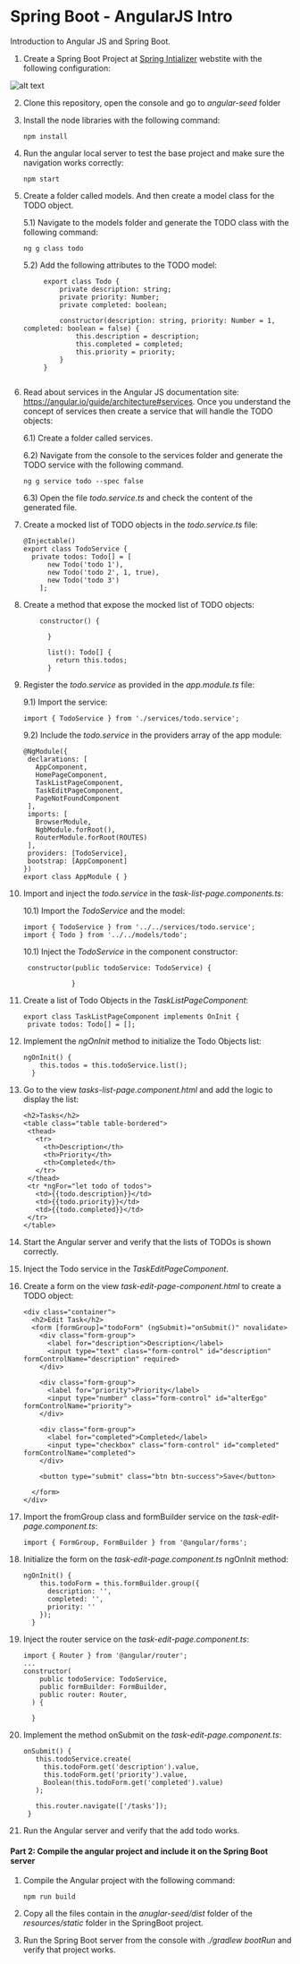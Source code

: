 # Spring Boot - AngularJS Intro

Introduction to Angular JS and Spring Boot.


1) Create a Spring Boot Project at [Spring Intializer](https://start.spring.io) webstite with the following configuration: 
 
 ![alt text](img/spring-initializer.png)
 
2) Clone this repository, open the console and  go to *angular-seed* folder
 
3) Install the node libraries with the following command:

    ```
    npm install
    ```
4) Run the angular local server to test the base project and make sure the navigation works correctly:
    
    ```
    npm start
    ```

5) Create a folder called models. And then create a model class for the TODO object.
    
    5.1) Navigate to the models folder and generate the TODO class with the following command:
    
    ```
    ng g class todo
    ```
    5.2) Add the following attributes to the TODO model:
            
   ```
        export class Todo {
            private description: string;
            private priority: Number;
            private completed: boolean;
        
            constructor(description: string, priority: Number = 1, completed: boolean = false) {
                this.description = description;
                this.completed = completed;
                this.priority = priority;
            }
        }
  
   ```
6) Read about services in the Angular JS documentation site: https://angular.io/guide/architecture#services. 
Once you understand the concept of services then create a service that will handle the TODO objects: 

    6.1) Create a folder called services.
    
    6.2) Navigate from the console to the services folder and generate the TODO service with the following command.
    
    ``` 
    ng g service todo --spec false
    ```
            
    6.3) Open the file *todo.service.ts* and check the content of the generated file.
      

7) Create a mocked list of TODO objects in the *todo.service.ts* file:

    ``` 
    @Injectable()
    export class TodoService {
      private todos: Todo[] = [
          new Todo('todo 1'),
          new Todo('todo 2', 1, true),
          new Todo('todo 3')
        ];
    
    ```

8) Create a method that expose the mocked list of TODO objects:
     
    ``` 
        constructor() {
        
          }
        
          list(): Todo[] {
            return this.todos;
          }      
     ```
     

9) Register the *todo.service* as provided in the *app.module.ts* file:

    9.1) Import the service:

      ``` 
      import { TodoService } from './services/todo.service';

      ```
    9.2) Include the *todo.service* in the providers array of the app module:
      ``` 
     @NgModule({
       declarations: [
         AppComponent,
         HomePageComponent,
         TaskListPageComponent,
         TaskEditPageComponent,
         PageNotFoundComponent
       ],
       imports: [
         BrowserModule,
         NgbModule.forRoot(),
         RouterModule.forRoot(ROUTES)
       ],
       providers: [TodoService],
       bootstrap: [AppComponent]
     })
     export class AppModule { }
    
      ```

10) Import and inject the *todo.service* in the *task-list-page.components.ts*:

    10.1) Import the *TodoService* and the model:

    ``` 
    import { TodoService } from '../../services/todo.service';
    import { Todo } from '../../models/todo';             
    ```  
          
    10.1) Inject the *TodoService* in the component constructor:
          
      ``` 
       constructor(public todoService: TodoService) {
                
                  }
       ```   
11) Create a list of Todo Objects in the *TaskListPageComponent*:
     
     ``` 
    export class TaskListPageComponent implements OnInit {
      private todos: Todo[] = [];
      ``` 
            
12) Implement the *ngOnInit* method to initialize the Todo Objects list:
       
     ``` 
     ngOnInit() {
         this.todos = this.todoService.list();
       }
      ``` 
13) Go to the view *tasks-list-page.component.html* and add the logic to display the list:      
      
      ``` 
     <h2>Tasks</h2>
     <table class="table table-bordered">
       <thead>
         <tr>
           <th>Description</th>
           <th>Priority</th>
           <th>Completed</th>
         </tr>
       </thead>
       <tr *ngFor="let todo of todos">
         <td>{{todo.description}}</td>
         <td>{{todo.priority}}</td>
         <td>{{todo.completed}}</td>
       </tr>
     </table>
      ``` 
14) Start the Angular server and verify that the lists of TODOs is shown correctly.

15) Inject the Todo service in the *TaskEditPageComponent*.
 
16) Create a form on the view *task-edit-page-component.html* to create a TODO object:
     ``` 
     <div class="container">
       <h2>Edit Task</h2>
       <form [formGroup]="todoForm" (ngSubmit)="onSubmit()" novalidate>
         <div class="form-group">
           <label for="description">Description</label>
           <input type="text" class="form-control" id="description" formControlName="description" required>
         </div>
     
         <div class="form-group">
           <label for="priority">Priority</label>
           <input type="number" class="form-control" id="alterEgo" formControlName="priority">
         </div>
     
         <div class="form-group">
           <label for="completed">Completed</label>
           <input type="checkbox" class="form-control" id="completed" formControlName="completed">
         </div>
     
         <button type="submit" class="btn btn-success">Save</button>
     
       </form>
     </div>
    ``` 

17) Import the fromGroup class and formBuilder service on the *task-edit-page.component.ts*:
    
    ```  
    import { FormGroup, FormBuilder } from '@angular/forms';
    ``` 
    
18) Initialize the form on the *task-edit-page.component.ts* ngOnInit method:

    ```  
    ngOnInit() {
        this.todoForm = this.formBuilder.group({
          description: '',
          completed: '',
          priority: ''
        });
      }
    ``` 

19) Inject the router service on the *task-edit-page.component.ts*:
    
    ```  
    import { Router } from '@angular/router';
    ...
    constructor(
        public todoService: TodoService,
        public formBuilder: FormBuilder,
        public router: Router,
      ) {
    
      }
    ```

19) Implement the method onSubmit on the *task-edit-page.component.ts*:

     ```  
    onSubmit() {
        this.todoService.create(
          this.todoForm.get('description').value,
          this.todoForm.get('priority').value,
          Boolean(this.todoForm.get('completed').value)
        );
    
        this.router.navigate(['/tasks']);
      }
    ``` 

20) Run the Angular server and verify that the add todo works.


#### Part 2: Compile the angular project and include it on the Spring Boot server

1) Compile the Angular project with the following command:
    
    ```
    npm run build
    ```
 
2) Copy all the files contain in the *anuglar-seed/dist* folder of the *resources/static* folder in the SpringBoot project.

3) Run the Spring Boot server from the console with *./gradlew bootRun* and verify that project works.




